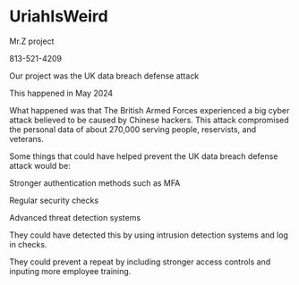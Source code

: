 # UriahIsWeird
Mr.Z project


813-521-4209


Our project was the UK data breach defense attack


This happened in May 2024


What happened was that The British Armed Forces experienced a big cyber attack believed to be caused by Chinese hackers. This attack compromised the personal data of about 270,000 serving people, reservists, and veterans.


Some things that could have helped prevent the UK data breach defense attack would be:


Stronger authentication methods such as MFA


Regular security checks


Advanced threat detection systems


They could have detected this by using intrusion detection systems and log in checks.

They could prevent a repeat by including stronger access controls and inputing more employee training.
